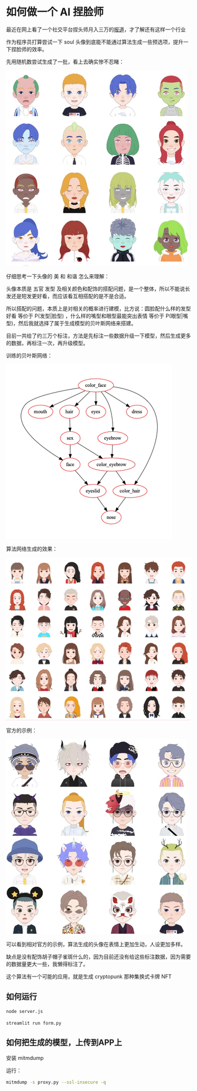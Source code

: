 
# 如何做一个 AI 捏脸师

最近在网上看了一个社交平台捏头师月入三万的[报道](https://www.sohu.com/a/529801138_116237)，才了解还有这样一个行业

作为程序员打算尝试一下 soul 头像到底能不能通过算法生成一些预选项，提升一下捏脸师的效率。

先用随机数尝试生成了一批，看上去确实惨不忍睹：

![](imgs/random.JPG)

仔细思考一下头像的 美 和 和谐 怎么来理解：

头像本质是 五官 发型 及相关颜色和配饰的搭配问题，是一个整体，所以不能说长发还是短发更好看，而应该看互相搭配的是不是合适。

所以搭配的问题，本质上是对相关的概率进行建模，比方说：圆脸配什么样的发型好看 等价于 P(发型|脸型) ，什么样的嘴型和眼型最能突出表情 等价于 P(眼型|嘴型)，然后我就选择了属于生成模型的贝叶斯网络来搭建。

目前一共给了约三万个标注，方法是先标注一些数据升级一下模型，然后生成更多的数据，再标注一次，再升级模型。

训练的贝叶斯网络：

![](imgs/model_pn05pc10e.png)



算法网络生成的效果：

![](imgs/generator.jpeg)

官方的示例：

![](imgs/offical.jpeg)

可以看到相对官方的示例，算法生成的头像在表情上更加生动，人设更加多样。

缺点是没有配饰胡子帽子雀斑什么的，因为目前还没有给这些标注数据，因为需要的数据量更大一些，我懒得标注了。


这个算法有一个可能的应用，就是生成 cryptopunk 那种集换式卡牌 NFT


## 如何运行

```
node server.js

streamlit run form.py
```

## 如何把生成的模型，上传到APP上

安装 mitmdump

运行：

```bash
mitmdump -s proxy.py --ssl-insecure -q
```



